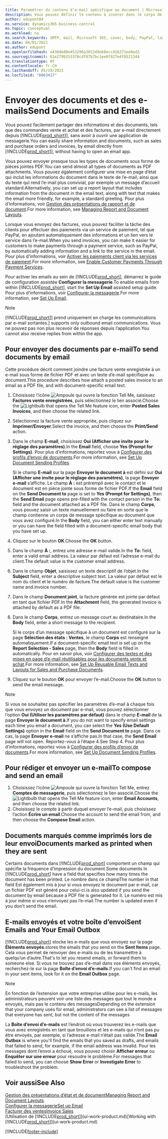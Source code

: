 ```yaml
---
title: Paramétrer du contenu d’e-mail spécifique au document | Microsoft Docs
description: Vous pouvez définir le contenu à insérer dans le corps de l’e-mail, par exemple, un lien Paypal. Vous pouvez également joindre des documents aux e-mails.
author: edupont04
ms.service: dynamics365-business-central
ms.topic: conceptual
ms.workload: na
ms.search.keywords: SMTP, mail, Microsoft 365, cover, body, PayPal, layout
ms.date: 04/01/2021
ms.author: edupont
ms.openlocfilehash: a4304b80e453296a3012d9e68ecc416371ee0ad3
ms.sourcegitcommit: 61e279b253370cdf87b7bc1ee0f927e4f0521344
ms.translationtype: HT
ms.contentlocale: fr-CH
ms.lasthandoff: 05/19/2021
ms.locfileid: "6063417"
---
```

# <a name="send-documents-and-emails"></a><span data-ttu-id="56850-104">Envoyer des documents et des e-mails</span><span class="sxs-lookup"><span data-stu-id="56850-104">Send Documents and Emails</span></span>
<span data-ttu-id="56850-105">Vous pouvez facilement partager des informations et des documents, tels que des commandes vente et achat et des factures, par e-mail directement depuis [!INCLUDE[prod_short](includes/prod_short.md)]], sans avoir à ouvrir une application de messagerie.</span><span class="sxs-lookup"><span data-stu-id="56850-105">You can easily share information and documents, such as sales and purchase orders and invoices, by email directly from [!INCLUDE[prod_short](includes/prod_short.md)]], without having to open an email app.</span></span> 

<span data-ttu-id="56850-106">Vous pouvez envoyer presque tous les types de documents sous forme de pièces jointes PDF.</span><span class="sxs-lookup"><span data-stu-id="56850-106">You can send almost all types of documents as PDF attachments.</span></span> <span data-ttu-id="56850-107">Vous pouvez également configurer une mise en page d’état qui inclut les informations du document dans le texte de l’e-mail, ainsi que du texte qui rend l’e-mail plus convivial, par exemple un message d’accueil standard.</span><span class="sxs-lookup"><span data-stu-id="56850-107">Alternatively, you can set up a report layout that includes information from the document in the email text, along with text that makes the email more friendly, for example, a standard greeting.</span></span> <span data-ttu-id="56850-108">Pour plus d’informations, voir [Gestion des présentations de rapport et de document](ui-manage-report-layouts.md).</span><span class="sxs-lookup"><span data-stu-id="56850-108">For more information, see [Managing Report and Document Layouts](ui-manage-report-layouts.md).</span></span> <!--this topic does not mention how to set up a layout for email. Need to investigate.-->

<span data-ttu-id="56850-109">Lorsque vous envoyez des factures, vous pouvez faciliter la tâche des clients pour effectuer des paiements via un service de paiement, tel que PayPal, en ajoutant automatiquement des informations et un lien vers le service dans l’e-mail.</span><span class="sxs-lookup"><span data-stu-id="56850-109">When you send invoices, you can make it easier for customers to make payments through a payment service, such as PayPal, by automatically adding information and a link to the service in the email.</span></span> <span data-ttu-id="56850-110">Pour plus d’informations, voir [Activer les paiements client via les services de paiement](sales-how-enable-payment-service-extensions.md).</span><span class="sxs-lookup"><span data-stu-id="56850-110">For more information, see [Enable Customer Payments Through Payment Services](sales-how-enable-payment-service-extensions.md).</span></span>

<span data-ttu-id="56850-111">Pour activer les emails au sein de [!INCLUDE[prod_short](includes/prod_short.md)], démarrez le guide de configuration assistée **Configurer la messagerie**.</span><span class="sxs-lookup"><span data-stu-id="56850-111">To enable emails from within [!INCLUDE[prod_short](includes/prod_short.md)], start the **Set Up Email** assisted setup guide.</span></span> <span data-ttu-id="56850-112">Pour plus d’informations, voir [Configurer la messagerie](admin-how-setup-email.md).</span><span class="sxs-lookup"><span data-stu-id="56850-112">For more information, see [Set Up Email](admin-how-setup-email.md).</span></span>

> [!NOTE]
> [!INCLUDE[prod_short](includes/prod_short.md)]<span data-ttu-id="56850-113">] prend uniquement en charge les communications par e-mail sortantes.</span><span class="sxs-lookup"><span data-stu-id="56850-113">] supports only outbound email communications.</span></span> <span data-ttu-id="56850-114">Vous ne pouvez pas non plus recevoir de réponses depuis l’application.</span><span class="sxs-lookup"><span data-stu-id="56850-114">You cannot also receive replies from within the app.</span></span>

## <a name="to-send-documents-by-email"></a><span data-ttu-id="56850-115">Pour envoyer des documents par e-mail</span><span class="sxs-lookup"><span data-stu-id="56850-115">To send documents by email</span></span>
<span data-ttu-id="56850-116">Cette procédure décrit comment joindre une facture vente enregistrée à un e-mail sous forme de fichier PDF et avec un texte d’e-mail spécifique au document.</span><span class="sxs-lookup"><span data-stu-id="56850-116">This procedure describes how attach a posted sales invoice to an email as a PDF file, and with document-specific email text.</span></span> <!--update this-->

1. <span data-ttu-id="56850-117">Choisissez l’icône ![Ampoule qui ouvre la fonction Tell Me](media/ui-search/search_small.png "Dites-moi ce que vous voulez faire"), saisissez **Factures vente enregistrées**, puis sélectionnez le lien associé.</span><span class="sxs-lookup"><span data-stu-id="56850-117">Choose the ![Lightbulb that opens the Tell Me feature](media/ui-search/search_small.png "Tell me what you want to do") icon, enter **Posted Sales Invoices**, and then choose the related link.</span></span>
2. <span data-ttu-id="56850-118">Sélectionnez la facture vente appropriée, puis cliquez sur **Imprimer/Envoyer**.</span><span class="sxs-lookup"><span data-stu-id="56850-118">Select the invoice, and then choose the **Print/Send** action.</span></span>
3. <span data-ttu-id="56850-119">Dans le champ **E-mail**, choisissez **Oui (Afficher une invite pour le réglage des paramètres)**.</span><span class="sxs-lookup"><span data-stu-id="56850-119">In the **Email** field, choose **Yes (Prompt for Settings)**.</span></span> <span data-ttu-id="56850-120">Pour plus d’informations, reportez vous à [Configurer des profils d’envoi de documents](sales-how-setup-document-send-profiles.md).</span><span class="sxs-lookup"><span data-stu-id="56850-120">For more information, see [Set Up Document Sending Profiles](sales-how-setup-document-send-profiles.md).</span></span>
    
    <span data-ttu-id="56850-121">Si le champ **E-mail** sur la page **Envoyer le document à** est défini sur **Oui (Afficher une invite pour le réglage des paramètres)**, la page **Envoyer e-mail** s’affiche. Le champ **À :** est prérempli avec le contact et le document est en pièce jointe sous forme de fichier PDF.</span><span class="sxs-lookup"><span data-stu-id="56850-121">If the **Email** field on the **Send Document to** page is set to **Yes (Prompt for Settings)**, then the **Send Email** page opens pre-filled with the contact person in the **To:** field and the document attached as a PDF file.</span></span> <span data-ttu-id="56850-122">Dans le champ **Corps**, vous pouvez saisir un texte manuellement ou faire en sorte que le champ contienne un corps de message spécifique au document que vous avez configuré.</span><span class="sxs-lookup"><span data-stu-id="56850-122">In the **Body** field, you can either enter text manually or you can have the field filled with a document-specific email body that you have set up.</span></span>

4. <span data-ttu-id="56850-123">Cliquez sur le bouton **OK**.</span><span class="sxs-lookup"><span data-stu-id="56850-123">Choose the **OK** button.</span></span>
5. <span data-ttu-id="56850-124">Dans le champ **À :**, entrez une adresse e-mail valide.</span><span class="sxs-lookup"><span data-stu-id="56850-124">In the **To:** field, enter a valid email address.</span></span> <span data-ttu-id="56850-125">La valeur par défaut est l’adresse e-mail du client.</span><span class="sxs-lookup"><span data-stu-id="56850-125">The default value is the customer email address.</span></span>
6. <span data-ttu-id="56850-126">Dans le champ **Objet**, saisissez un texte descriptif de l’objet.</span><span class="sxs-lookup"><span data-stu-id="56850-126">In the **Subject** field, enter a descriptive subject text.</span></span> <span data-ttu-id="56850-127">La valeur par défaut est le nom du client et le numéro de facture.</span><span class="sxs-lookup"><span data-stu-id="56850-127">The default value is the customer name and invoice number.</span></span>
7. <span data-ttu-id="56850-128">Dans le champ **Document joint**, la facture générée est jointe par défaut en tant que fichier PDF.</span><span class="sxs-lookup"><span data-stu-id="56850-128">In the **Attachment** field, the generated invoice is attached by default as a PDF file.</span></span>
8. <span data-ttu-id="56850-129">Dans le champ **Corps**, entrez un message court au destinataire.</span><span class="sxs-lookup"><span data-stu-id="56850-129">In the **Body** field, enter a short message to the recipient.</span></span>

    <span data-ttu-id="56850-130">Si le corps d’un message spécifique à un document est configuré sur la page **Sélection des états : Ventes**, le champ **Corps** est renseigné automatiquement.</span><span class="sxs-lookup"><span data-stu-id="56850-130">If a document-specific email text is set up on the **Report Selection - Sales** page, then the **Body** field is filled in automatically.</span></span> <span data-ttu-id="56850-131">Pour en savoir plus, voir [Configurer des textes et des mises en page d’e-mail réutilisables pour les documents vente et achat](admin-how-setup-email.md#set-up-reusable-email-texts-and-layouts-for-sales-and-purchase-documents).</span><span class="sxs-lookup"><span data-stu-id="56850-131">For more information, see [Set Up Reusable Email Texts and Layouts for Sales and Purchase Documents](admin-how-setup-email.md#set-up-reusable-email-texts-and-layouts-for-sales-and-purchase-documents).</span></span>
9. <span data-ttu-id="56850-132">Cliquez sur le bouton **OK** pour envoyer l’e-mail.</span><span class="sxs-lookup"><span data-stu-id="56850-132">Choose the **OK** button to send the email message.</span></span>

> [!NOTE]  
> <span data-ttu-id="56850-133">Si vous ne souhaitez pas spécifier les paramètres d’e-mail à chaque fois que vous envoyez un document par e-mail, vous pouvez sélectionner l’option **Oui (Utiliser les paramètres par défaut)** dans le champ **E-mail** de la page **Envoyer le document à**.</span><span class="sxs-lookup"><span data-stu-id="56850-133">If you do not want to specify email settings each time you email a document, you can select the **Yes (Use Default Settings)** option in the **Email** field on the **Send Document to** page.</span></span> <span data-ttu-id="56850-134">Dans ce cas, la page **Envoyer e-mail** ne s’affiche pas.</span><span class="sxs-lookup"><span data-stu-id="56850-134">In that case, the **Send Email** page will not open.</span></span> <span data-ttu-id="56850-135">Reportez-vous à l’étape 4.</span><span class="sxs-lookup"><span data-stu-id="56850-135">See Step 4.</span></span> <span data-ttu-id="56850-136">Pour plus d’informations, reportez vous à [Configurer des profils d’envoi de documents](sales-how-setup-document-send-profiles.md).</span><span class="sxs-lookup"><span data-stu-id="56850-136">For more information, see [Set Up Document Sending Profiles](sales-how-setup-document-send-profiles.md).</span></span>  

## <a name="to-compose-and-send-an-email"></a><span data-ttu-id="56850-137">Pour rédiger et envoyer un e-mail</span><span class="sxs-lookup"><span data-stu-id="56850-137">To compose and send an email</span></span>
1. <span data-ttu-id="56850-138">Choisissez l’icône ![Ampoule qui ouvre la fonction Tell Me](media/ui-search/search_small.png "Dites-moi ce que vous voulez faire"), entrez **Comptes de messagerie**, puis sélectionnez le lien associé.</span><span class="sxs-lookup"><span data-stu-id="56850-138">Choose the ![Lightbulb that opens the Tell Me feature](media/ui-search/search_small.png "Tell me what you want to do") icon, enter **Email Accounts**, and then choose the related link.</span></span>
2. <span data-ttu-id="56850-139">Choisissez le compte à partir duquel envoyer l’e-mail, puis choisissez l’action **Écrire un email**.</span><span class="sxs-lookup"><span data-stu-id="56850-139">Choose the account to send the email from, and then choose the **Compose Email** action.</span></span>

## <a name="documents-marked-as-printed-when-they-are-sent"></a><span data-ttu-id="56850-140">Documents marqués comme imprimés lors de leur envoi</span><span class="sxs-lookup"><span data-stu-id="56850-140">Documents marked as printed when they are sent</span></span>
<span data-ttu-id="56850-141">Certains documents dans [!INCLUDE[prod_short](includes/prod_short.md)] comportent un champ qui spécifie la fréquence d’impression du document.</span><span class="sxs-lookup"><span data-stu-id="56850-141">Some documents in [!INCLUDE[prod_short](includes/prod_short.md)] have a field that specifies how many times the document has been printed.</span></span> <span data-ttu-id="56850-142">Le nombre dans ce champ</span><span class="sxs-lookup"><span data-stu-id="56850-142">The number in that field</span></span> <!--"that field?" need a name...--> <span data-ttu-id="56850-143">Est également mis à jour si vous envoyez le document par e-mail, car un fichier PDF est généré pour celui-ci.</span><span class="sxs-lookup"><span data-stu-id="56850-143">is also updated if you send the document by email because a PDF file is generated for it.</span></span> <span data-ttu-id="56850-144">Le numéro est mis à jour même si vous n’envoyez pas l’e-mail.</span><span class="sxs-lookup"><span data-stu-id="56850-144">The number is updated even if you don't send the email.</span></span> <!--guessing this is because emails are technically reports, so the counter bumps up whenever someone creates an email. Need to verify.-->

## <a name="sent-emails-and-your-email-outbox"></a><span data-ttu-id="56850-145">E-mails envoyés et votre boîte d’envoi</span><span class="sxs-lookup"><span data-stu-id="56850-145">Sent Emails and Your Email Outbox</span></span>
[!INCLUDE[prod_short](includes/prod_short.md)] <span data-ttu-id="56850-146">stocke les e-mails que vous envoyez sur la page **Éléments envoyés**.</span><span class="sxs-lookup"><span data-stu-id="56850-146">stores the emails that you send on the **Sent Items** page.</span></span> <span data-ttu-id="56850-147">Cela vous permet de renvoyer des e-mails ou de les transmettre à quelqu’un d’autre.</span><span class="sxs-lookup"><span data-stu-id="56850-147">That's to let you resend emails, or forward them to someone else.</span></span> <span data-ttu-id="56850-148">Si vous ne trouvez pas d’e-mail dans vos éléments envoyés, recherchez-le sur la page **Boîte d’envoi d’e-mails**.</span><span class="sxs-lookup"><span data-stu-id="56850-148">If you can't find an email in your sent items, look for it on the **Email Outbox** page.</span></span> 

> [!NOTE]
> <span data-ttu-id="56850-149">En fonction de l’extension que votre entreprise utilise pour les e-mails, les administrateurs peuvent voir une liste des messages que tout le monde a envoyés, mais pas le contenu des messages</span><span class="sxs-lookup"><span data-stu-id="56850-149">Depending on the extension that your company uses for email, administrators can see a list of messages that everyone has sent, but not the content of the messages</span></span>

<span data-ttu-id="56850-150">La **Boîte d’envoi d’e-mails** est l’endroit où vous trouverez les e-mails que vous avez enregistrés en tant que brouillons et les e-mails qui n’ont pas pu être envoyés, par exemple, si l’adresse e-mail n’était pas valide.</span><span class="sxs-lookup"><span data-stu-id="56850-150">The **Email Outbox** is where you'll find the emails that you saved as drafts, and emails that failed to send, for example, if the email address was invalid.</span></span> <span data-ttu-id="56850-151">Pour les messages dont l’envoi a échoué, vous pouvez choisir **Afficher erreur** ou **Enquêter sur une erreur** pour résoudre le problème.</span><span class="sxs-lookup"><span data-stu-id="56850-151">For messages that failed to send, you can choose **Show Error** or **Investigate Error** to troubleshoot the problem.</span></span>

## <a name="see-also"></a><span data-ttu-id="56850-152">Voir aussi</span><span class="sxs-lookup"><span data-stu-id="56850-152">See Also</span></span>
[<span data-ttu-id="56850-153">Gestion des présentations d’état et de document</span><span class="sxs-lookup"><span data-stu-id="56850-153">Managing Report and Document Layouts</span></span>](ui-manage-report-layouts.md)  
[<span data-ttu-id="56850-154">Configurer la messagerie</span><span class="sxs-lookup"><span data-stu-id="56850-154">Set up Email</span></span>](admin-how-setup-email.md)  
[<span data-ttu-id="56850-155">Facturer des ventes</span><span class="sxs-lookup"><span data-stu-id="56850-155">Invoice Sales</span></span>](sales-how-invoice-sales.md)  
<span data-ttu-id="56850-156">[Utilisation de [!INCLUDE[prod_short](includes/prod_short.md)]](ui-work-product.md)</span><span class="sxs-lookup"><span data-stu-id="56850-156">[Working with [!INCLUDE[prod_short](includes/prod_short.md)]](ui-work-product.md)</span></span>


[!INCLUDE[footer-include](includes/footer-banner.md)]
